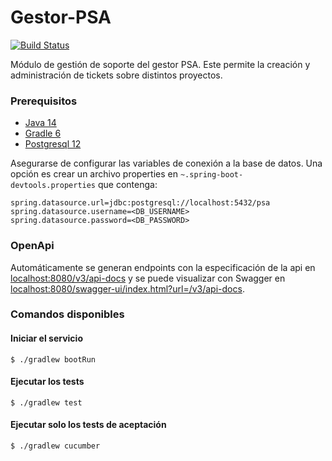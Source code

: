 # Gestor-PSA

[![Build Status](https://travis-ci.com/gestor-psa/soporte.svg?token=ztzmYxxiK9M4zZcGZZzZ&branch=master)](https://travis-ci.com/gestor-psa/soporte)

Módulo de gestión de soporte del gestor PSA. Este permite la creación y administración de tickets sobre distintos proyectos.

### Prerequisitos
- [Java 14](https://www.oracle.com/java/technologies/javase-jdk14-downloads.html)
- [Gradle 6](https://gradle.org/install/)
- [Postgresql 12](https://www.postgresql.org/)

Asegurarse de configurar las variables de conexión a la base de datos. Una opción es crear un archivo properties en `~.spring-boot-devtools.properties` que contenga:

``` properties
spring.datasource.url=jdbc:postgresql://localhost:5432/psa
spring.datasource.username=<DB_USERNAME>
spring.datasource.password=<DB_PASSWORD>
```

### OpenApi

Automáticamente se generan endpoints con la especificación de la api en [localhost:8080/v3/api-docs](http://localhost:8080/v3/api-docs) y se puede visualizar con Swagger en [localhost:8080/swagger-ui/index.html?url=/v3/api-docs](http://localhost:8080/swagger-ui/index.html?url=/v3/api-docs).

### Comandos disponibles

#### Iniciar el servicio

    $ ./gradlew bootRun

#### Ejecutar los tests
    
    $ ./gradlew test
        
#### Ejecutar solo los tests de aceptación
        
    $ ./gradlew cucumber
